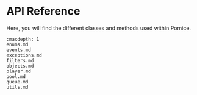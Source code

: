 # API Reference


Here, you will find the different classes and methods used within Pomice.


```{toctree}
:maxdepth: 1
enums.md
events.md
exceptions.md
filters.md
objects.md
player.md
pool.md
queue.md
utils.md
```
